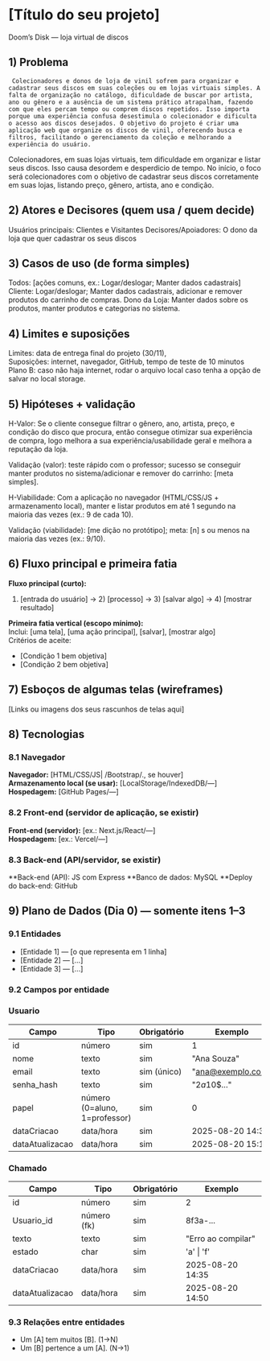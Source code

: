 
# [Título do seu projeto]
 Doom’s Disk — loja virtual de discos

## 1) Problema

     Colecionadores e donos de loja de vinil sofrem para organizar e cadastrar seus discos em suas coleções ou em lojas virtuais simples. A falta de organização no catálogo, dificuldade de buscar por artista, ano ou gênero e a ausência de um sistema prático atrapalham, fazendo com que eles percam tempo ou comprem discos repetidos. Isso importa porque uma experiência confusa desestimula o colecionador e dificulta o acesso aos discos desejados. O objetivo do projeto é criar uma aplicação web que organize os discos de vinil, oferecendo busca e filtros, facilitando o gerenciamento da coleção e melhorando a experiência do usuário.


Colecionadores, em suas lojas virtuais, tem dificuldade em organizar e listar seus discos.
Isso causa desordem e desperdicio de tempo.
No início, o foco será colecionadores com o objetivo de cadastrar seus discos corretamente em suas lojas, listando preço, gênero, artista, ano e condição.


## 2) Atores e Decisores (quem usa / quem decide)


Usuários principais: Clientes e Visitantes
Decisores/Apoiadores: O dono da loja que quer cadastrar os seus discos


## 3) Casos de uso (de forma simples)


Todos: [ações comuns, ex.: Logar/deslogar; Manter dados cadastrais]
Cliente: Logar/deslogar; Manter dados cadastrais, adicionar e remover produtos do carrinho de compras.
Dono da Loja: Manter dados sobre os produtos, manter produtos e categorias no sistema.


## 4) Limites e suposições


Limites: data de entrega final do projeto (30/11),  
Suposições: internet, navegador, GitHub, tempo de teste de 10 minutos
Plano B: caso não haja internet, rodar o arquivo local caso tenha a opção de salvar no local storage.


## 5) Hipóteses + validação
<!-- Preencha as duas frases abaixo. Simples e direto.
     EXEMPLO Valor: Se o aluno ver sua posição na fila, sente mais controle e conclui melhor a atividade.
     Validação: teste com 5 alunos; sucesso se ≥4 abrem/fecham chamado sem ajuda.
     EXEMPLO Viabilidade: Com app no navegador (HTML/CSS/JS + armazenamento local),
     criar e listar chamados responde em até 1 segundo na maioria das vezes (ex.: 9 de cada 10).
     Validação: medir no protótipo com 30 ações; meta: pelo menos 27 de 30 ações (9/10) em 1s ou menos. -->
H-Valor: Se o cliente consegue filtrar o gênero, ano, artista, preço, e condição do disco que procura, então consegue otimizar sua experiência de compra, logo melhora a sua experiência/usabilidade geral e melhora a reputação da loja.


Validação (valor): teste rápido com o professor; sucesso se conseguir manter produtos no sistema/adicionar e remover do carrinho: [meta simples].


H-Viabilidade: Com  a aplicação no navegador (HTML/CSS/JS + armazenamento local), manter e listar produtos em até 1 segundo na maioria das vezes (ex.: 9 de cada 10).  


Validação (viabilidade): [me dição no protótipo]; meta: [n] s ou menos na maioria das vezes (ex.: 9/10).


## 6) Fluxo principal e primeira fatia
<!-- Pense “Entrada → Processo → Saída”.
     EXEMPLO de Fluxo:
     1) Aluno faz login
     2) Clica em "Pedir ajuda" e descreve a dúvida
     3) Sistema salva e coloca na fila
     4) Lista mostra ordem e tempo desde criação
     5) Professor encerra o chamado
     EXEMPLO de 1ª fatia:
     Inclui login simples, criar chamado, listar em ordem.
     Critérios de aceite (objetivos): criar → aparece na lista com horário; encerrar → some ou marca "fechado". -->
**Fluxo principal (curto):**  
1) [entrada do usuário] → 2) [processo] → 3) [salvar algo] → 4) [mostrar resultado]


**Primeira fatia vertical (escopo mínimo):**  
Inclui: [uma tela], [uma ação principal], [salvar], [mostrar algo]  
Critérios de aceite:
- [Condição 1 bem objetiva]
- [Condição 2 bem objetiva]


## 7) Esboços de algumas telas (wireframes)
<!-- Vale desenho no papel (foto), Figma, Excalidraw, etc. Não precisa ser bonito, precisa ser claro.
     EXEMPLO de telas:
     • Login
     • Lista de chamados (ordem + tempo desde criação)
     • Novo chamado (formulário simples)
     • Painel do professor (atender/encerrar)
     EXEMPLO de imagem:
     ![Wireframe - Lista de chamados](img/wf-lista-chamados.png) -->
[Links ou imagens dos seus rascunhos de telas aqui]


## 8) Tecnologias
<!-- Liste apenas o que você REALMENTE pretende usar agora. -->


### 8.1 Navegador
**Navegador:** [HTML/CSS/JS| /Bootstrap/., se houver]  
**Armazenamento local (se usar):** [LocalStorage/IndexedDB/—]  
**Hospedagem:** [GitHub Pages/—]


### 8.2 Front-end (servidor de aplicação, se existir)
**Front-end (servidor):** [ex.: Next.js/React/—]  
**Hospedagem:** [ex.: Vercel/—]


### 8.3 Back-end (API/servidor, se existir)
**Back-end (API): JS com Express 
**Banco de dados: MySQL
**Deploy do back-end: GitHub


## 9) Plano de Dados (Dia 0) — somente itens 1–3
<!-- Defina só o essencial para criar o banco depois. -->


### 9.1 Entidades
<!-- EXEMPLO:
     - Usuario — pessoa que usa o sistema (aluno/professor)
     - Chamado — pedido de ajuda criado por um usuário -->
- [Entidade 1] — [o que representa em 1 linha]
- [Entidade 2] — [...]
- [Entidade 3] — [...]


### 9.2 Campos por entidade
<!-- Use tipos simples: uuid, texto, número, data/hora, booleano, char. -->


### Usuario
| Campo           | Tipo                          | Obrigatório | Exemplo            |
|-----------------|-------------------------------|-------------|--------------------|
| id              | número                        | sim         | 1                  |
| nome            | texto                         | sim         | "Ana Souza"        |
| email           | texto                         | sim (único) | "ana@exemplo.com"  |
| senha_hash      | texto                         | sim         | "$2a$10$..."       |
| papel           | número (0=aluno, 1=professor) | sim         | 0                  |
| dataCriacao     | data/hora                     | sim         | 2025-08-20 14:30   |
| dataAtualizacao | data/hora                     | sim         | 2025-08-20 15:10   |


### Chamado
| Campo           | Tipo               | Obrigatório | Exemplo                 |
|-----------------|--------------------|-------------|-------------------------|
| id              | número             | sim         | 2                       |
| Usuario_id      | número (fk)        | sim         | 8f3a-...                |
| texto           | texto              | sim         | "Erro ao compilar"      |
| estado          | char               | sim         | 'a' \| 'f'              |
| dataCriacao     | data/hora          | sim         | 2025-08-20 14:35        |
| dataAtualizacao | data/hora          | sim         | 2025-08-20 14:50        |


### 9.3 Relações entre entidades
<!-- Frases simples bastam. EXEMPLO:
     Um Usuario tem muitos Chamados (1→N).
     Um Chamado pertence a um Usuario (N→1). -->
- Um [A] tem muitos [B]. (1→N)
- Um [B] pertence a um [A]. (N→1)






